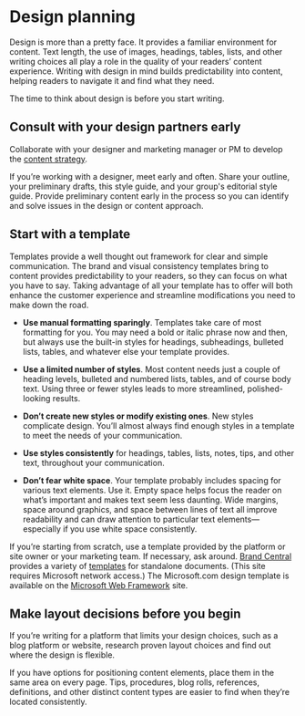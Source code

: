 ﻿# Design planning

Design is more than a pretty face. It provides a familiar environment for content. Text
length, the use of images, headings, tables, lists, and other
writing choices all play a role in the quality of your readers’
content experience. Writing with design in mind builds predictability into content, helping readers to navigate it and find what they need. 

The time to think about design is before you start writing.

## Consult with your design partners early

Collaborate with your designer and marketing manager or PM to develop the [content strategy](/style-guide/content-planning). 

If
you’re working with a designer, meet early and often. Share your
outline, your preliminary drafts, this style guide, and your group's editorial style guide. Provide preliminary content early in the process so you can identify and solve issues in the design or content approach.

## Start with a template

Templates
provide a well thought out framework for clear and simple
communication. The brand and visual consistency templates bring to
content provides predictability to your readers, so they can
focus on what you have to say. Taking advantage of all your
template has to offer will both enhance the customer experience and
streamline modifications you need to make down the road. 

  - **Use manual formatting sparingly**. Templates
    take care of most formatting for you. You may need a bold or
    italic phrase now and then, but always use the built-in styles for headings, subheadings, bulleted lists, tables, and whatever else your template provides.
    
  - **Use a limited number of styles**. Most
    content needs just a couple of heading levels, bulleted and
    numbered lists, tables, and of course body text. Using three or fewer
    styles leads to more streamlined, polished-looking results.
    
  - **Don’t create new styles or modify existing ones**. New
    styles complicate design. You’ll almost always find enough styles
    in a template to meet the needs of your communication.
    
  - **Use styles consistently** for headings, tables, lists, notes, tips, and other text, throughout your communication.
  
  - **Don’t fear white space**.
    Your template probably includes spacing for various text elements. Use
    it. Empty space helps focus the reader on what’s important and makes
    text seem less daunting. Wide margins, space around graphics, and space
    between lines of text all improve readability and can draw attention to
    particular text elements—especially if you use white space consistently.

If
you’re starting from scratch, use a template provided by the
platform or site owner or your marketing team. If necessary, ask
around. [Brand Central](https://microsoft.sharepoint.com/teams/BrandCentral/) provides a variety of [templates](https://microsoft.sharepoint.com/teams/BrandCentral/Search/Pages/BCTemplatesResults.aspx?k=microsoft) for standalone documents. (This site requires Microsoft network access.) The Microsoft.com design template is available on the [Microsoft Web Framework](http://getmwf.com/) site.

## Make layout decisions before you begin

If
you’re writing for a platform that limits your design choices,
such as a blog platform or website, research proven layout choices
and find out where the design is flexible.

If
you have options for positioning content elements, place them in the
same area on every page. Tips, procedures, blog rolls, references,
definitions, and other distinct content types are easier to find when
they’re located consistently. 

